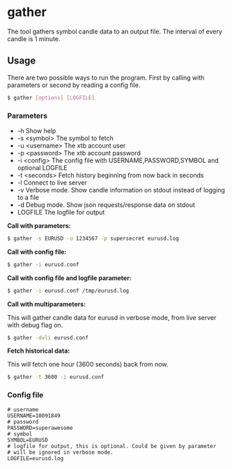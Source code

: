 # gather
The tool gathers symbol candle data to an output file. The interval of every candle is 1 minute.

## Usage
There are two possible ways to run the program.
First by calling with parameters or second by reading a config file.

```bash
$ gather [options] [LOGFILE]
```

### Parameters

- -h Show help
- -s \<symbol> The symbol to fetch
- -u \<username> The xtb account user
- -p \<password> The xtb account password
- -i \<config> The config file with USERNAME,PASSWORD,SYMBOL and optional LOGFILE
- -t \<seconds>	Fetch history beginning from now back in seconds
- -l Connect to live server
- -v Verbose mode. Show candle information on stdout instead of logging to a file
- -d Debug mode. Show json requests/response data on stdout
- LOGFILE The logfile for output

**Call with parameters:**
```bash
$ gather -s EURUSD -u 1234567 -p supersecret eurusd.log
```

**Call with config file:**
```bash
$ gather -i eurusd.conf
```

**Call with config file and logfile parameter:**
```bash
$ gather -i eurusd.conf /tmp/eurusd.log
```

**Call with multiparameters:**

This will gather candle data for eurusd in verbose mode, from live server with debug flag on.

```bash
$ gather -dvli eurusd.conf
```

**Fetch historical data:**

This will fetch one hour (3600 seconds) back from now. 

```bash
$ gather -t 3600 -i eurusd.conf
```

### Config file
```
# username
USERNAME=10091849
# password
PASSWORD=superawesome
# symbol
SYMBOL=EURUSD
# logfile for output, this is optional. Could be given by parameter
# will be ignored in verbose mode.
LOGFILE=eurusd.log
```
